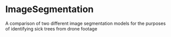 # ImageSegmentation
A comparison of two different image segmentation models for the purposes of identifying sick trees from drone footage

